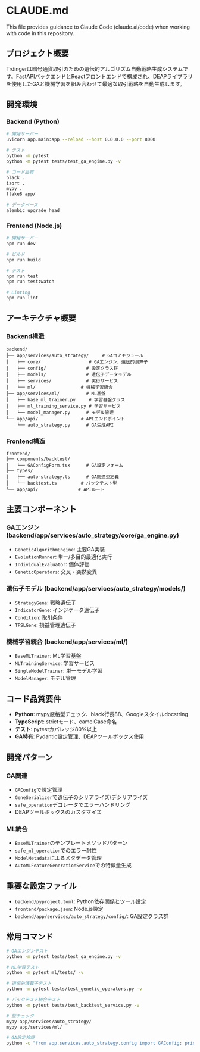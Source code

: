 # CLAUDE.md

This file provides guidance to Claude Code (claude.ai/code) when working with code in this repository.

## プロジェクト概要

Trdingerは暗号通貨取引のための遺伝的アルゴリズム自動戦略生成システムです。FastAPIバックエンドとReactフロントエンドで構成され、DEAPライブラリを使用したGAと機械学習を組み合わせて最適な取引戦略を自動生成します。

## 開発環境

### Backend (Python)
```bash
# 開発サーバー
uvicorn app.main:app --reload --host 0.0.0.0 --port 8000

# テスト
python -m pytest
python -m pytest tests/test_ga_engine.py -v

# コード品質
black .
isort .
mypy .
flake8 app/

# データベース
alembic upgrade head
```

### Frontend (Node.js)
```bash
# 開発サーバー
npm run dev

# ビルド
npm run build

# テスト
npm run test
npm run test:watch

# Linting
npm run lint
```

## アーキテクチャ概要

### Backend構造
```
backend/
├── app/services/auto_strategy/     # GAコアモジュール
│   ├── core/                  # GAエンジン、遺伝的演算子
│   ├── config/               # 設定クラス群
│   ├── models/               # 遺伝子データモデル
│   ├── services/             # 実行サービス
│   └── ml/                 # 機械学習統合
├── app/services/ml/          # ML基盤
│   ├── base_ml_trainer.py     # 学習基盤クラス
│   ├── ml_training_service.py # 学習サービス
│   └── model_manager.py      # モデル管理
└── app/api/                # APIエンドポイント
    └── auto_strategy.py      # GA生成API
```

### Frontend構造
```
frontend/
├── components/backtest/
│   └── GAConfigForm.tsx      # GA設定フォーム
├── types/
│   ├── auto-strategy.ts      # GA関連型定義
│   └── backtest.ts         # バックテスト型
└── app/api/               # APIルート
```

## 主要コンポーネント

### GAエンジン (backend/app/services/auto_strategy/core/ga_engine.py)
- `GeneticAlgorithmEngine`: 主要GA実装
- `EvolutionRunner`: 単一/多目的最適化実行
- `IndividualEvaluator`: 個体評価
- `GeneticOperators`: 交叉・突然変異

### 遺伝子モデル (backend/app/services/auto_strategy/models/)
- `StrategyGene`: 戦略遺伝子
- `IndicatorGene`: インジケータ遺伝子
- `Condition`: 取引条件
- `TPSLGene`: 損益管理遺伝子

### 機械学習統合 (backend/app/services/ml/)
- `BaseMLTrainer`: ML学習基盤
- `MLTrainingService`: 学習サービス
- `SingleModelTrainer`: 単一モデル学習
- `ModelManager`: モデル管理

## コード品質要件

- **Python**: mypy厳格型チェック、black行長88、Googleスタイルdocstring
- **TypeScript**: strictモード、camelCase命名
- **テスト**: pytestカバレッジ80%以上
- **GA特有**: Pydantic設定管理、DEAPツールボックス使用

## 開発パターン

### GA関連
- `GAConfig`で設定管理
- `GeneSerializer`で遺伝子のシリアライズ/デシリアライズ
- `safe_operation`デコレータでエラーハンドリング
- DEAPツールボックスのカスタマイズ

### ML統合
- `BaseMLTrainer`のテンプレートメソッドパターン
- `safe_ml_operation`でのエラー耐性
- `ModelMetadata`によるメタデータ管理
- `AutoMLFeatureGenerationService`での特徴量生成

## 重要な設定ファイル

- `backend/pyproject.toml`: Python依存関係とツール設定
- `frontend/package.json`: Node.js設定
- `backend/app/services/auto_strategy/config/`: GA設定クラス群

## 常用コマンド

```bash
# GAエンジンテスト
python -m pytest tests/test_ga_engine.py -v

# ML学習テスト
python -m pytest ml/tests/ -v

# 遺伝的演算子テスト
python -m pytest tests/test_genetic_operators.py -v

# バックテスト統合テスト
python -m pytest tests/test_backtest_service.py -v

# 型チェック
mypy app/services/auto_strategy/
mypy app/services/ml/

# GA設定検証
python -c "from app.services.auto_strategy.config import GAConfig; print(GAConfig())"
```